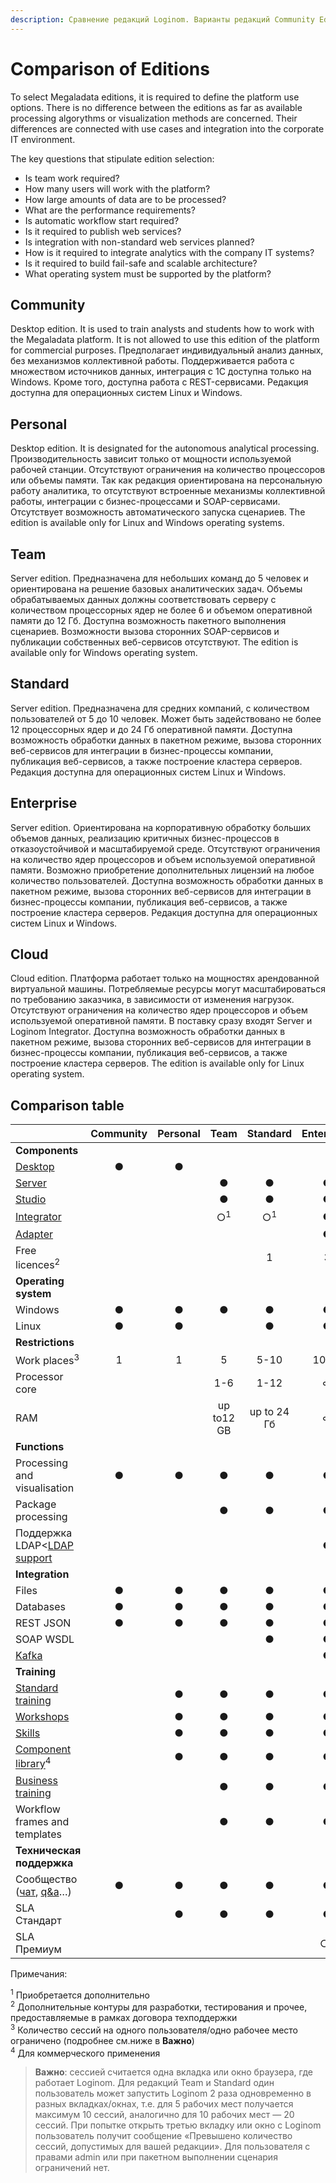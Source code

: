 ```yaml
---
description: Сравнение редакций Loginom. Варианты редакций Community Edition, Personal, Team, Standard, Enterprise. Сравнение возможностей импорта и экспорта данных, обработки, визуализации, подключений.
---
```


# Comparison of Editions

To select Megaladata editions, it is required to define the platform use options. There is no difference between the editions as far as available processing algorythms or visualization methods are concerned. Their differences are connected with use cases and integration into the corporate IT environment.

The key questions that stipulate edition selection:

* Is team work required?
* How many users will work with the platform?
* How large amounts of data are to be processed?
* What are the performance requirements?
* Is automatic workflow start required?
* Is it required to publish web services?
* Is integration with non-standard web services planned?
* How is it required to integrate analytics with the company IT systems?
* Is it required to build fail-safe and scalable architecture?
* What operating system must be supported by the platform?

## Community

Desktop edition. It is used to train analysts and students how to work with the Megaladata platform. It is not allowed to use this edition of the platform for commercial purposes. Предполагает индивидуальный анализ данных, без механизмов коллективной работы. Поддерживается работа с множеством источников данных, интеграция с 1С доступна только на Windows. Кроме того, доступна работа с REST-сервисами. Редакция доступна для операционных систем Linux и Windows.

## Personal

Desktop edition. It is designated for the autonomous analytical processing. Производительность зависит только от мощности используемой рабочей станции. Отсутствуют ограничения на количество процессоров или объемы памяти. Так как редакция ориентирована на персональную работу аналитика, то отсутствуют встроенные механизмы коллективной работы, интеграции с бизнес-процессами и SOAP-сервисами. Отсутствует возможность автоматического запуска сценариев. The edition is available only for Linux and Windows operating systems.

## Team

Server edition. Предназначена для небольших команд до 5 человек и ориентирована на решение базовых аналитических задач. Объемы обрабатываемых данных должны соответствовать серверу с количеством процессорных ядер не более 6 и объемом оперативной памяти до 12 Гб. Доступна возможность пакетного выполнения сценариев. Возможности вызова сторонних SOAP-сервисов и публикации собственных веб-сервисов отсутствуют. The edition is available only for Windows operating system.

## Standard

Server edition. Предназначена для средних компаний, с количеством пользователей от 5 до 10 человек. Может быть задействовано не более 12 процессорных ядер и до 24 Гб оперативной памяти. Доступна возможность обработки данных в пакетном режиме, вызова сторонних веб-сервисов для интеграции в бизнес-процессы компании, публикация веб-сервисов, а также построение кластера серверов. Редакция доступна для операционных систем Linux и Windows.

## Enterprise

Server edition. Ориентирована на корпоративную обработку больших объемов данных, реализацию критичных бизнес-процессов в отказоустойчивой и масштабируемой среде. Отсутствуют ограничения на количество ядер процессоров и объем используемой оперативной памяти. Возможно приобретение дополнительных лицензий на любое количество пользователей. Доступна возможность обработки данных в пакетном режиме, вызова сторонних веб-сервисов для интеграции в бизнес-процессы компании, публикация веб-сервисов, а также построение кластера серверов. Редакция доступна для операционных систем Linux и Windows.

## Cloud

Cloud edition. Платформа работает только на мощностях арендованной виртуальной машины. Потребляемые ресурсы могут масштабироваться по требованию заказчика, в зависимости от изменения нагрузок. Отсутствуют ограничения на количество ядер процессоров и объем используемой оперативной памяти. В поставку сразу входят Server и  Loginom Integrator. Доступна возможность обработки данных в пакетном режиме, вызова сторонних веб-сервисов для интеграции в бизнес-процессы компании, публикация веб-сервисов, а также построение кластера серверов. The edition is available only for Linux operating system.

## Comparison table

|                          | Community | Personal | Team | Standard | Enterprise | Cloud |
|:-------------------------|:---------:|:--------:|:--------:|:--------:|:----------:|:------:|
| **Components** |           |          |          |          |            |        |
| [Desktop](./components-platform.md#desktop) | ● | ● |          |          |            |        |
| [Server](./components-platform.md#server) |           |          | ● | ● | ● | ● |
| [Studio](./components-platform.md#studio) |           |          | ● | ● | ● | ● |
| [Integrator](./components-platform.md#integrator) |           |          | ○<sup>1</sup> | ○<sup>1</sup> | ● | ● |
| [Adapter](./components-platform.md#adapter) |           |          |          |          | ● |        |
| Free licences<sup>2</sup> |    |          |          | 1 | 3 |        |
| **Operating system** |           |          |          |          |            |        |
| Windows | ● | ● | ● | ● | ● |        |
| Linux | ● | ● |          | ● | ● | ● |
| **Restrictions** |           |          |          |          |            |        |
| Work places<sup>3</sup> | 1 | 1 | 5 | 5-10 | 10-∞ | 1-∞ |
| Processor core |           |          | 1-6 | 1-12 | ∞ | ∞ |
| RAM |           |          | up to12 GB | up to 24 Гб | ∞ | ∞ |
| **Functions** |           |          |          |          |            |        |
| Processing and visualisation | ● | ● | ● | ● | ● | ● |
| Package processing |           |          | ● | ● | ● | ● |
| Поддержка LDAP<[LDAP support](./admin/ldap.md) |           |          |          |          | ● | ● |
| **Integration** |           |          |          |          |            |        |
| Files | ● | ● | ● | ● | ● | ● |
| Databases | ● | ● | ● | ● | ● | ● |
| REST JSON | ● | ● | ● | ● | ● | ● |
| SOAP WSDL |           |          |          | ● | ● | ● |
| [Kafka](./integration/connections/list/kafka.md) | |  |   |          | ● | ● |
| **Training** |           |          |          |          |            |        |
| [Standard training](https://skills.loginom.ru/marketplace/1/category/%D0%91%D0%B0%D0%B7%D0%BE%D0%B2%D1%8B%D0%B5_%D0%BA%D1%83%D1%80%D1%81%D1%8B) |           | ● | ● | ● | ● |        |
| [Workshops](https://mastering.loginom.ru/) |           | ● | ● | ● | ● |        |
| [Skills](https://skills.loginom.ru/marketplace/6/category/%D0%9D%D0%B0%D0%B2%D1%8B%D0%BA%D0%B8) |           | ● | ● | ● | ● |        |
| [Component library](https://marketplace.loginom.ru/libraries/)<sup>4</sup> | | ● | ● | ● | ● |        |
| [Business training](https://skills.loginom.ru/marketplace/2/category/%D0%91%D0%B8%D0%B7%D0%BD%D0%B5%D1%81-%D0%BA%D1%83%D1%80%D1%81%D1%8B) |           |          | ● | ● | ● |        |
| Workflow frames and templates |        |          | ● | ● | ● |        |
| **Техническая поддержка** |           |          |          |          |            |        |
| Сообщество ([чат](https://t.me/loginom_chat), [q&a](https://qa.loginom.ru/)…) | ● | ● | ● | ● | ● | ● |
| SLA Стандарт |           | ● | ● | ● | ● | ○<sup>1</sup> |
| SLA Премиум |           |          |          |          | ○<sup>1</sup> | &nbsp; |

Примечания:

<sup>1</sup> Приобретается дополнительно  
<sup>2</sup> Дополнительные контуры для разработки, тестирования и прочее, предоставляемые в рамках договора техподдержки  
<sup>3</sup> Количество сессий на одного пользователя/одно рабочее место ограничено (подробнее см.ниже в **Важно**)  
<sup>4</sup> Для коммерческого применения


> **Важно**: сессией считается одна вкладка или окно браузера, где работает Loginom. Для редакций Team и Standard один пользователь может запустить Loginom 2 раза одновременно в разных вкладках/окнах, т.е. для 5 рабочих мест получается максимум 10 сессий, аналогично для 10 рабочих мест — 20 сессий. При попытке открыть третью вкладку или окно с Loginom пользователь получит сообщение «Превышено количество сессий, допустимых для вашей редакции». Для пользователя с правами admin или при пакетном выполнении сценария ограничений нет.